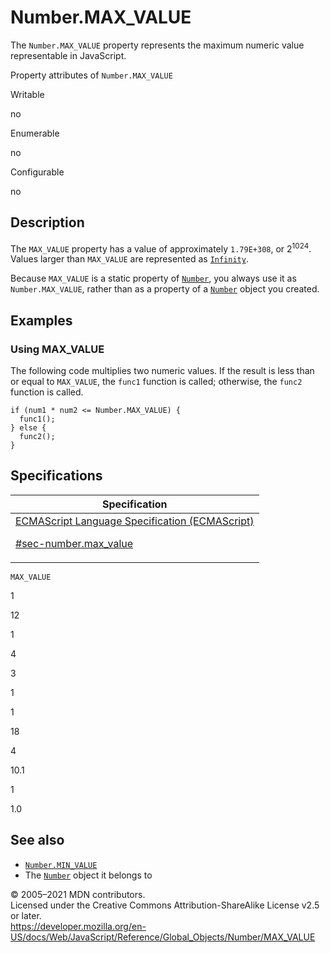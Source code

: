 # Number.MAX_VALUE

The `Number.MAX_VALUE` property represents the maximum numeric value representable in JavaScript.

Property attributes of `Number.MAX_VALUE`

Writable

no

Enumerable

no

Configurable

no

## Description

The `MAX_VALUE` property has a value of approximately `1.79E+308`, or 2<sup>1024</sup>. Values larger than `MAX_VALUE` are represented as [`Infinity`](../infinity).

Because `MAX_VALUE` is a static property of [`Number`](../number), you always use it as `Number.MAX_VALUE`, rather than as a property of a [`Number`](../number) object you created.

## Examples

### Using MAX_VALUE

The following code multiplies two numeric values. If the result is less than or equal to `MAX_VALUE`, the `func1` function is called; otherwise, the `func2` function is called.

    if (num1 * num2 <= Number.MAX_VALUE) {
      func1();
    } else {
      func2();
    }

## Specifications

<table><thead><tr class="header"><th>Specification</th></tr></thead><tbody><tr class="odd"><td><a href="https://tc39.es/ecma262/#sec-number.max_value">ECMAScript Language Specification (ECMAScript) 
<br/>


<span class="small">#sec-number.max_value</span></a></td></tr></tbody></table>

`MAX_VALUE`

1

12

1

4

3

1

1

18

4

10.1

1

1.0

## See also

-   [`Number.MIN_VALUE`](min_value)
-   The [`Number`](../number) object it belongs to

© 2005–2021 MDN contributors.  
Licensed under the Creative Commons Attribution-ShareAlike License v2.5 or later.  
<a href="https://developer.mozilla.org/en-US/docs/Web/JavaScript/Reference/Global_Objects/Number/MAX_VALUE" class="_attribution-link">https://developer.mozilla.org/en-US/docs/Web/JavaScript/Reference/Global_Objects/Number/MAX_VALUE</a>
